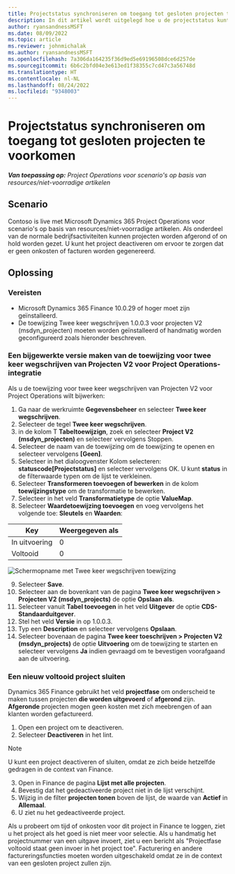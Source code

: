 ```yaml
---
title: Projectstatus synchroniseren om toegang tot gesloten projecten te voorkomen
description: In dit artikel wordt uitgelegd hoe u de projectstatus kunt synchroniseren om toegang tot inactieve of gesloten projecten te voorkomen.
author: ryansandnessMSFT
ms.date: 08/09/2022
ms.topic: article
ms.reviewer: johnmichalak
ms.author: ryansandnessMSFT
ms.openlocfilehash: 7a306da164235f36d9ed5e69196508dce6d257de
ms.sourcegitcommit: 6b6c2bfd04e3e613ed1f38355c7cd47c3a56748d
ms.translationtype: HT
ms.contentlocale: nl-NL
ms.lasthandoff: 08/24/2022
ms.locfileid: "9348003"
---
```

# <a name="sync-project-status-to-prevent-entry-against-closed-projects"></a>Projectstatus synchroniseren om toegang tot gesloten projecten te voorkomen

_**Van toepassing op:** Project Operations voor scenario's op basis van resources/niet-voorradige artikelen_

## <a name="scenario"></a>Scenario

Contoso is live met Microsoft Dynamics 365 Project Operations voor scenario's op basis van resources/niet-voorradige artikelen. Als onderdeel van de normale bedrijfsactiviteiten kunnen projecten worden afgerond of on hold worden gezet. U kunt het project deactiveren om ervoor te zorgen dat er geen onkosten of facturen worden gegenereerd.

## <a name="solution"></a>Oplossing

### <a name="prerequisites"></a>Vereisten

-   Microsoft Dynamics 365 Finance 10.0.29 of hoger moet zijn geïnstalleerd.
-   De toewijzing Twee keer wegschrijven 1.0.0.3 voor projecten V2 (msdyn\_projecten) moeten worden geïnstalleerd of handmatig worden geconfigureerd zoals hieronder beschreven.

### <a name="create-an-updated-version-of-the-project-operations-integration-projects-v2-dual-write-map"></a>Een bijgewerkte versie maken van de toewijzing voor twee keer wegschrijven van Projecten V2 voor Project Operations-integratie

Als u de toewijzing voor twee keer wegschrijven van Projecten V2 voor Project Operations wilt bijwerken:

1. Ga naar de werkruimte **Gegevensbeheer** en selecteer **Twee keer wegschrijven**.
2. Selecteer de tegel **Twee keer wegschrijven**.
3. in de kolom T **Tabeltoewijzign**, zoek en selecteer **Project V2 (msdyn\_projecten)** en selecteer vervolgens Stoppen.
4. Selecteer de naam van de toewijzing om de toewijzing te openen en selecteer vervolgens **[Geen]**.
5. Selecteer in het dialoogvenster Kolom selecteren: **statuscode\[Projectstatus\]** en selecteer vervolgens OK. U kunt **status** in de filterwaarde typen om de lijst te verkleinen.
6.  Selecteer **Transformeren toevoegen of bewerken** in de kolom **toewijzingstype** om de transformatie te bewerken.
7.  Selecteer in het veld **Transformatietype** de optie **ValueMap**.
8.  Selecteer **Waardetoewijzing toevoegen** en voeg vervolgens het volgende toe: **Sleutels** en **Waarden**:

   Key       | Weergegeven als 
   ----------|-------
   In uitvoering | 0     
   Voltooid | 0     

![Schermopname met Twee keer wegschrijven toewijzing](media/projectstage-dw-mapping.png)

9. Selecteer **Save**.
10. Selecteer aan de bovenkant van de pagina **Twee keer wegschrijven > Projecten V2 (msdyn_projects)** de optie **Opslaan als**.
11. Selecteer vanuit **Tabel toevoegen** in het veld **Uitgever** de optie **CDS-Standaarduitgever**.
12. Stel het veld **Versie** in op 1.0.0.3.
13. Typ een **Description** en selecteer vervolgens **Opslaan**.
14. Selecteer bovenaan de pagina **Twee keer toeschrijven > Projecten V2 (msdyn_projects)** de optie **Uitvoering** om de toewijzing te starten en selecteer vervolgens **Ja** indien gevraagd om te bevestigen voorafgaand aan de uitvoering. 

### <a name="close-a-newly-completed-project"></a>Een nieuw voltooid project sluiten

Dynamics 365 Finance gebruikt het veld **projectfase** om onderscheid te maken tussen projecten **die worden uitgevoerd** of **afgerond** zijn. **Afgeronde** projecten mogen geen kosten met zich meebrengen of aan klanten worden gefactureerd.

1. Open een project om te deactiveren.
2. Selecteer **Deactiveren** in het lint.

> [!NOTE]
> U kunt een project deactiveren of sluiten, omdat ze zich beide hetzelfde gedragen in de context van Finance.

3. Open in Finance de pagina **Lijst met alle projecten**.
4. Bevestig dat het gedeactiveerde project niet in de lijst verschijnt.
5. Wijzig in de filter **projecten tonen** boven de lijst, de waarde van **Actief** in **Allemaal**.
6. U ziet nu het gedeactiveerde project.

Als u probeert om tijd of onkosten voor dit project in Finance te loggen, ziet u het project als het goed is niet meer voor selectie. Als u handmatig het projectnummer van een uitgave invoert, ziet u een bericht als "Projectfase voltooid staat geen invoer in het project toe". Facturering en andere factureringsfuncties moeten worden uitgeschakeld omdat ze in de context van een gesloten project zullen zijn.

